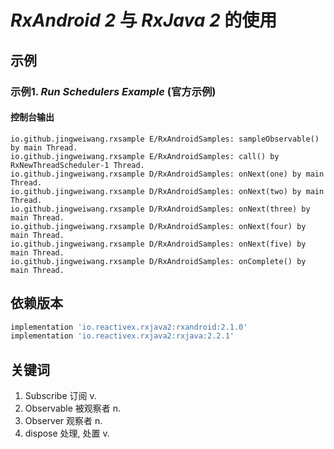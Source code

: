 # *RxAndroid 2* 与 *RxJava 2* 的使用

## 示例

### 示例1. *Run Schedulers Example* (官方示例)

#### 控制台输出

```
io.github.jingweiwang.rxsample E/RxAndroidSamples: sampleObservable() by main Thread.
io.github.jingweiwang.rxsample E/RxAndroidSamples: call() by RxNewThreadScheduler-1 Thread.
io.github.jingweiwang.rxsample D/RxAndroidSamples: onNext(one) by main Thread.
io.github.jingweiwang.rxsample D/RxAndroidSamples: onNext(two) by main Thread.
io.github.jingweiwang.rxsample D/RxAndroidSamples: onNext(three) by main Thread.
io.github.jingweiwang.rxsample D/RxAndroidSamples: onNext(four) by main Thread.
io.github.jingweiwang.rxsample D/RxAndroidSamples: onNext(five) by main Thread.
io.github.jingweiwang.rxsample D/RxAndroidSamples: onComplete() by main Thread.
```

## 依赖版本

```groovy
implementation 'io.reactivex.rxjava2:rxandroid:2.1.0'
implementation 'io.reactivex.rxjava2:rxjava:2.2.1'
```

## 关键词

1. Subscribe 订阅 v.
2. Observable 被观察者 n.
3. Observer 观察者 n.
4. dispose 处理, 处置 v.
